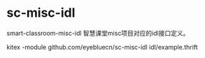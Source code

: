 # sc-misc-idl
smart-classroom-misc-idl 智慧课堂misc项目对应的idl接口定义。


kitex -module github.com/eyebluecn/sc-misc-idl idl/example.thrift